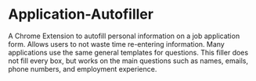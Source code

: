 # Application-Autofiller
A Chrome Extension to autofill personal information on a job application form. Allows users to not waste time re-entering information.
Many applications use the same general templates for questions. This filler does not fill every box, but works on the main questions such as names, emails, phone numbers, and employment experience.
